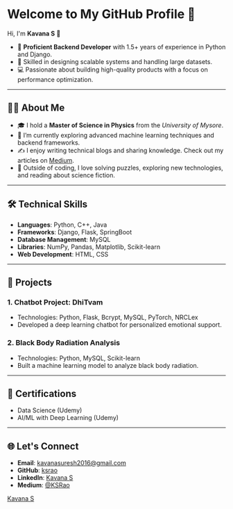 # Welcome to My GitHub Profile 👋

Hi, I'm **Kavana S** 🚀

- 🌟 **Proficient Backend Developer** with 1.5+ years of experience in Python and Django.
- 🧠 Skilled in designing scalable systems and handling large datasets.
- 💻 Passionate about building high-quality products with a focus on performance optimization.

---

## 🧑‍💻 About Me

- 🎓 I hold a **Master of Science in Physics** from the *University of Mysore*.
- 🌱 I’m currently exploring advanced machine learning techniques and backend frameworks.
- ✍️ I enjoy writing technical blogs and sharing knowledge. Check out my articles on [Medium](https://ks-rao.medium.com/).
- 🌟 Outside of coding, I love solving puzzles, exploring new technologies, and reading about science fiction.

---

## 🛠️ Technical Skills

- **Languages**: Python, C++, Java
- **Frameworks**: Django, Flask, SpringBoot
- **Database Management**: MySQL
- **Libraries**: NumPy, Pandas, Matplotlib, Scikit-learn
- **Web Development**: HTML, CSS

---

## 🌟 Projects

### 1. **Chatbot Project: DhiTvam**
   - Technologies: Python, Flask, Bcrypt, MySQL, PyTorch, NRCLex
   - Developed a deep learning chatbot for personalized emotional support.

### 2. **Black Body Radiation Analysis**
   - Technologies: Python, MySQL, Scikit-learn
   - Built a machine learning model to analyze black body radiation.

---

## 📜 Certifications

- Data Science (Udemy)
- AI/ML with Deep Learning (Udemy)

---

## 🌐 Let's Connect

- **Email**: [kavanasuresh2016@gmail.com](mailto:kavanasuresh2016@gmail.com)
- **GitHub**: [ksrao](https://github.com/ksrao)
- **LinkedIn**: [Kavana S](https://linkedin.com/in/kavana-s)
- **Medium**: [@KSRao](https://ks-rao.medium.com/)


<div class="badge-base LI-profile-badge" data-locale="en_US" data-size="medium" data-theme="light" data-type="HORIZONTAL" data-vanity="kavana-s-0759b3175" data-version="v1"><a class="badge-base__link LI-simple-link" href="https://in.linkedin.com/in/kavana-s-0759b3175?trk=profile-badge">Kavana S</a></div>
              
<!---
kavanasrao/kavanasrao is a ✨ special ✨ repository because its `README.md` (this file) appears on your GitHub profile.
You can click the Preview link to take a look at your changes.
--->
